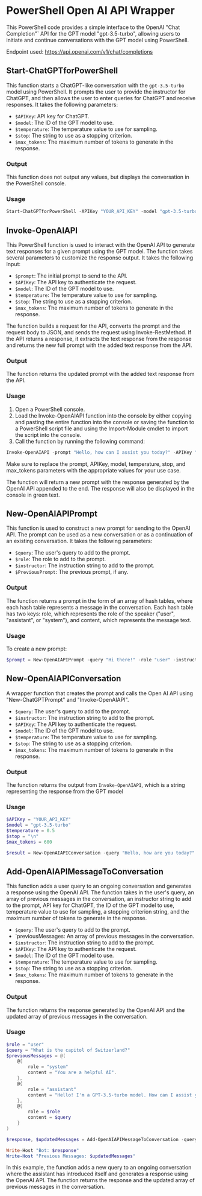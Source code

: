 # PowerShell Open AI API Wrapper
This PowerShell code provides a simple interface to the OpenAI "Chat Completion"` API for the GPT model "gpt-3.5-turbo", allowing users to initiate and continue conversations with the GPT model using PowerShell.

Endpoint used: https://api.openai.com/v1/chat/completions

## Start-ChatGPTforPowerShell 
This function starts a ChatGPT-like conversation with the `gpt-3.5-turbo` model using PowerShell. It prompts the user to provide the instructor for ChatGPT, and then allows the user to enter queries for ChatGPT and receive responses. It takes the following parameters:

- `$APIKey`: API key for ChatGPT.
- `$model`: The ID of the GPT model to use.
- `$temperature`: The temperature value to use for sampling.
- `$stop`: The string to use as a stopping criterion.
- `$max_tokens`: The maximum number of tokens to generate in the response.

### Output
This function does not output any values, but displays the conversation in the PowerShell console.

### Usage
```powershell
Start-ChatGPTforPowerShell -APIKey "YOUR_API_KEY" -model "gpt-3.5-turbo" -temperature 0.5 -stop "\n" -max_tokens 600
```


## Invoke-OpenAIAPI
This PowerShell function is used to interact with the OpenAI API to generate text responses for a given prompt using the GPT model. The function takes several parameters to customize the response output. It takes the following Input:

- `$prompt`: The initial prompt to send to the API.
- `$APIKey`: The API key to authenticate the request.
- `$model`: The ID of the GPT model to use.
- `$temperature`: The temperature value to use for sampling.
- `$stop`: The string to use as a stopping criterion.
- `$max_tokens`: The maximum number of tokens to generate in the response.

The function builds a request for the API, converts the prompt and the request body to JSON, and sends the request using Invoke-RestMethod. If the API returns a response, it extracts the text response from the response and returns the new full prompt with the added text response from the API.

### Output
The function returns the updated prompt with the added text response from the API.

### Usage
1. Open a PowerShell console.
2. Load the Invoke-OpenAIAPI function into the console by either copying and pasting the entire function into the console or saving the function to a PowerShell script file and using the Import-Module cmdlet to import the script into the console.
3. Call the function by running the following command:

```powershell
Invoke-OpenAIAPI -prompt "Hello, how can I assist you today?" -APIKey "your-api-key" -model "gpt-3.5-turbo" -temperature 0.7 -stop "\n" -max_tokens 500
```
Make sure to replace the prompt, APIKey, model, temperature, stop, and max_tokens parameters with the appropriate values for your use case.

The function will return a new prompt with the response generated by the OpenAI API appended to the end. The response will also be displayed in the console in green text.


## New-OpenAIAPIPrompt
This function is used to construct a new prompt for sending to the OpenAI API. The prompt can be used as a new conversation or as a continuation of an existing conversation. It takes the following parameters:

- `$query`: The user's query to add to the prompt.
- `$role`: The role to add to the prompt.
- `$instructor`: The instruction string to add to the prompt.
- `$PreviousPrompt`: The previous prompt, if any.

### Output
The function returns a prompt in the form of an array of hash tables, where each hash table represents a message in the conversation. Each hash table has two keys: role, which represents the role of the speaker ("user", "assistant", or "system"), and content, which represents the message text.

### Usage
To create a new prompt:
```powershell
$prompt = New-OpenAIAPIPrompt -query "Hi there!" -role "user" -instructor "You are a helpful AI."
```
## New-OpenAIAPIConversation
A wrapper function that creates the prompt and calls the Open AI API using "New-ChatGPTPrompt" and "Invoke-OpenAIAPI".
- `$query`: The user's query to add to the prompt.
- `$instructor`: The instruction string to add to the prompt.
- `$APIKey`: The API key to authenticate the request.
- `$model`: The ID of the GPT model to use.
- `$temperature`: The temperature value to use for sampling.
- `$stop`: The string to use as a stopping criterion.
- `$max_tokens`: The maximum number of tokens to generate in the response.

### Output
The function returns the output from `Invoke-OpenAIAPI`, which is a string representing the response from the GPT model

### Usage
```powershell
$APIKey = "YOUR_API_KEY"
$model = "gpt-3.5-turbo"
$temperature = 0.5
$stop = "\n"
$max_tokens = 600

$result = New-OpenAIAPIConversation -query "Hello, how are you today?" -instructor "You are a helpful AI." -APIKey $APIKey -model $model -temperature $temperature -stop $stop -max_tokens $max_tokens
```

## Add-OpenAIAPIMessageToConversation
This function adds a user query to an ongoing conversation and generates a response using the OpenAI API. The function takes in the user's query, an array of previous messages in the conversation, an instructor string to add to the prompt, API key for ChatGPT, the ID of the GPT model to use, temperature value to use for sampling, a stopping criterion string, and the maximum number of tokens to generate in the response.

- `$query`: The user's query to add to the prompt.
- `previousMessages: An array of previous messages in the conversation.
- `$instructor`: The instruction string to add to the prompt.
- `$APIKey`: The API key to authenticate the request.
- `$model`: The ID of the GPT model to use.
- `$temperature`: The temperature value to use for sampling.
- `$stop`: The string to use as a stopping criterion.
- `$max_tokens`: The maximum number of tokens to generate in the response.

### Output
The function returns the response generated by the OpenAI API and the updated array of previous messages in the conversation.

### Usage
```powershell
$role = "user"
$query = "What is the capitol of Switzerland?"
$previousMessages = @(
    @{
        role = "system"
        content = "You are a helpful AI".
    },
    @{
        role = "assistant"
        content = "Hello! I'm a GPT-3.5-turbo model. How can I assist you?"
    },
    @{
        role = $role
        content = $query
    }
)

$response, $updatedMessages = Add-OpenAIAPIMessageToConversation -query $query -previousMessages $previousMessages -instructor "Provide laptop recommendations" -APIKey "YOUR_API_KEY" -model "gpt-3.5-turbo" -temperature 0.5 -stop "\n" -max_tokens 600

Write-Host "Bot: $response"
Write-Host "Previous Messages: $updatedMessages"
```

In this example, the function adds a new query to an ongoing conversation where the assistant has introduced itself and generates a response using the OpenAI API. The function returns the response and the updated array of previous messages in the conversation.
